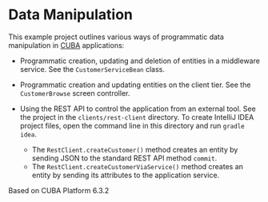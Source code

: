 # Data Manipulation

This example project outlines various ways of programmatic data manipulation in [CUBA](https://www.cuba-platform.com) applications:

- Programmatic creation, updating and deletion of entities in a middleware service. See the `CustomerServiceBean` class.

- Programmatic creation and updating entities on the client tier. See the `CustomerBrowse` screen controller.

- Using the REST API to control the application from an external tool. See the project in the `clients/rest-client` directory. To create IntelliJ IDEA project files, open the command line in this directory and run `gradle idea`.
    - The `RestClient.createCustomer()` method creates an entity by sending JSON to the standard REST API method `commit`.
    - The `RestClient.createCustomerViaService()` method creates an entity by sending its attributes to the application service.

Based on CUBA Platform 6.3.2